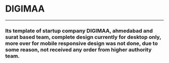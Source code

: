 # DIGIMAA
___
### Its template of startup company DIGIMAA, ahmedabad and surat based team, complete design currently for desktop only, more over for mobile responsive design was not done, due to some reason, not received any order from higher authority team.
